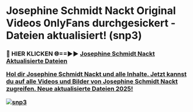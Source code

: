 # Josephine Schmidt Nackt Original Videos 0nlyFans durchgesickert - Dateien aktualisiert! (snp3)

<h3>🔴 HIER KLICKEN 🌐==►► <a href="https://tinyurl.com/h6vf6nb8" rel="nofollow">Josephine Schmidt Nackt Aktualisierte Dateien

Hol dir Josephine Schmidt Nackt und alle Inhalte. Jetzt kannst du auf alle Videos und Bilder von Josephine Schmidt Nackt zugreifen. Neue aktualisierte Dateien 2025!

[![snp3](https://i.imgur.com/sD4kR3V.gif)](https://tinyurl.com/h6vf6nb8)
